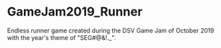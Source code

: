 # GameJam2019_Runner
Endless runner game created during the DSV Game Jam of October 2019 with the year's theme of "SEG#@&!._".
